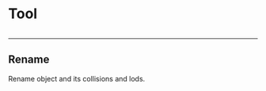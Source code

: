 # Tool

<p><img :src="$withBase('/img/tool.png')" alt='' /></p>

---

## Rename

Rename object and its collisions and lods.

<p><img :src="$withBase('/img/rename.webp')" alt='' /></p>